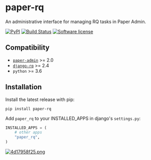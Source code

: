 # paper-rq
An administrative interface for managing RQ tasks in Paper Admin.

[![PyPI](https://img.shields.io/pypi/v/paper-rq.svg)](https://pypi.org/project/paper-rq/)
[![Build Status](https://travis-ci.com/dldevinc/paper-rq.svg?branch=master)](https://travis-ci.org/dldevinc/paper-rq)
[![Software license](https://img.shields.io/pypi/l/paper-rq.svg)](https://pypi.org/project/paper-rq/)

## Compatibility
* [`paper-admin`](https://github.com/dldevinc/paper-admin) >= 2.0
* [`django-rq`](https://github.com/rq/django-rq) >= 2.4
* `python` >= 3.6

## Installation
Install the latest release with pip:

```shell
pip install paper-rq
```

Add `paper_rq` to your INSTALLED_APPS in django's `settings.py`:

```python
INSTALLED_APPS = (
    # other apps
    "paper_rq",
)
```

[![4d17958f25.png](https://i.postimg.cc/mgzCsHVG/4d17958f25.png)](https://postimg.cc/tsbYd7Lr)

